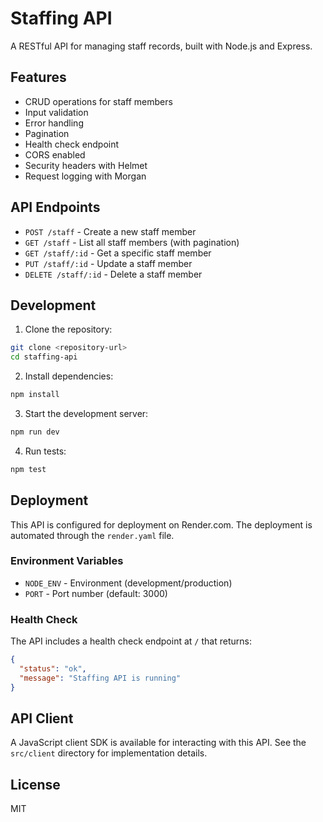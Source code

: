# Staffing API

A RESTful API for managing staff records, built with Node.js and Express.

## Features

- CRUD operations for staff members
- Input validation
- Error handling
- Pagination
- Health check endpoint
- CORS enabled
- Security headers with Helmet
- Request logging with Morgan

## API Endpoints

- `POST /staff` - Create a new staff member
- `GET /staff` - List all staff members (with pagination)
- `GET /staff/:id` - Get a specific staff member
- `PUT /staff/:id` - Update a staff member
- `DELETE /staff/:id` - Delete a staff member

## Development

1. Clone the repository:
```bash
git clone <repository-url>
cd staffing-api
```

2. Install dependencies:
```bash
npm install
```

3. Start the development server:
```bash
npm run dev
```

4. Run tests:
```bash
npm test
```

## Deployment

This API is configured for deployment on Render.com. The deployment is automated through the `render.yaml` file.

### Environment Variables

- `NODE_ENV` - Environment (development/production)
- `PORT` - Port number (default: 3000)

### Health Check

The API includes a health check endpoint at `/` that returns:
```json
{
  "status": "ok",
  "message": "Staffing API is running"
}
```

## API Client

A JavaScript client SDK is available for interacting with this API. See the `src/client` directory for implementation details.

## License

MIT 